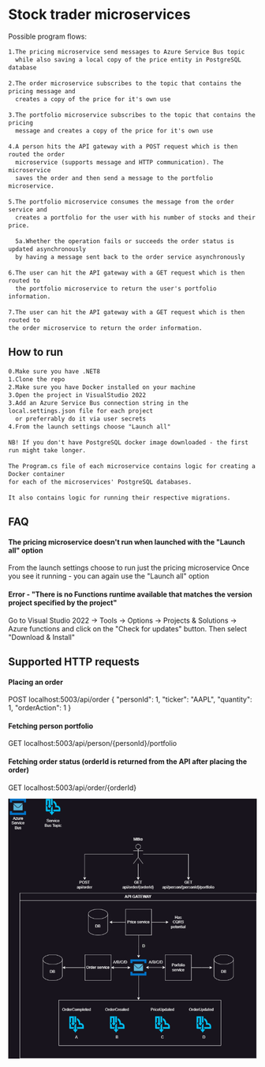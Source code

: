 
# Stock trader microservices

Possible program flows:

    1.The pricing microservice send messages to Azure Service Bus topic
      while also saving a local copy of the price entity in PostgreSQL database

    2.The order microservice subscribes to the topic that contains the pricing message and 
      creates a copy of the price for it's own use

    3.The portfolio microservice subscribes to the topic that contains the pricing
      message and creates a copy of the price for it's own use

    4.A person hits the API gateway with a POST request which is then routed the order
      microservice (supports message and HTTP communication). The microservice
      saves the order and then send a message to the portfolio microservice.

    5.The portfolio microservice consumes the message from the order service and 
      creates a portfolio for the user with his number of stocks and their price.

      5a.Whether the operation fails or succeeds the order status is updated asynchronously
      by having a message sent back to the order service asynchronously
      
    6.The user can hit the API gateway with a GET request which is then routed to
      the portfolio microservice to return the user's portfolio information.

    7.The user can hit the API gateway with a GET request which is then routed to
    the order microservice to return the order information.
      


## How to run
    0.Make sure you have .NET8
    1.Clone the repo
    2.Make sure you have Docker installed on your machine
    3.Open the project in VisualStudio 2022
    3.Add an Azure Service Bus connection string in the local.settings.json file for each project
      or preferrably do it via user secrets
    4.From the launch settings choose "Launch all"
    
    NB! If you don't have PostgreSQL docker image downloaded - the first run might take longer.

    The Program.cs file of each microservice contains logic for creating a Docker container
    for each of the microservices' PostgreSQL databases.

    It also contains logic for running their respective migrations.
    
## FAQ

#### The pricing microservice doesn't run when launched with the "Launch all" option

From the launch settings choose to run just the pricing microservice
Once you see it running - you can again use the "Launch all" option

#### Error - "There is no Functions runtime available that matches the version project specified by the project"

Go to Visual Studio 2022 -> Tools -> Options -> Projects & Solutions -> Azure functions and click on the "Check for updates" button.
Then select "Download & Install"

## Supported HTTP requests

#### Placing an order

POST localhost:5003/api/order
{
    "personId": 1,
    "ticker": "AAPL",
    "quantity": 1,
    "orderAction": 1
}

#### Fetching person portfolio
GET localhost:5003/api/person/{personId}/portfolio

#### Fetching order status (orderId is returned from the API after placing the order)
GET localhost:5003/api/order/{orderId} 

![alt text](https://github.com/donchodonev/stock-trader/blob/main/architecture%20diagram.drawio.png?raw=true)

